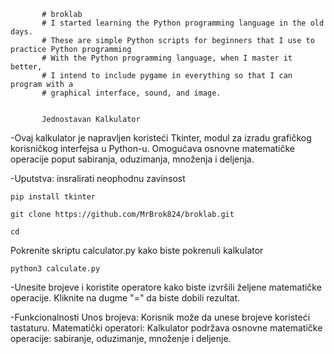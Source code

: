            # broklab
           # I started learning the Python programming language in the old days.
           # These are simple Python scripts for beginners that I use to practice Python programming
           # With the Python programming language, when I master it better, 
           # I intend to include pygame in everything so that I can program with a 
           # graphical interface, sound, and image.

           
           Jednostavan Kalkulator
-Ovaj kalkulator je napravljen koristeći Tkinter, modul za izradu grafičkog korisničkog interfejsa u Python-u. Omogućava osnovne matematičke operacije poput sabiranja, oduzimanja, množenja i deljenja.

-Uputstva:
insralirati neophodnu zavinsost 

```
pip install tkinter
```
```
git clone https://github.com/MrBrok824/broklab.git
```
```
cd
```
Pokrenite skriptu calculator.py kako biste pokrenuli kalkulator

```
python3 calculate.py
```

-Unesite brojeve i koristite operatore kako biste izvršili željene matematičke operacije.
Kliknite na dugme "=" da biste dobili rezultat.

-Funkcionalnosti
Unos brojeva: Korisnik može da unese brojeve koristeći tastaturu.
Matematički operatori: Kalkulator podržava osnovne matematičke operacije: sabiranje, oduzimanje, množenje i deljenje.
       
